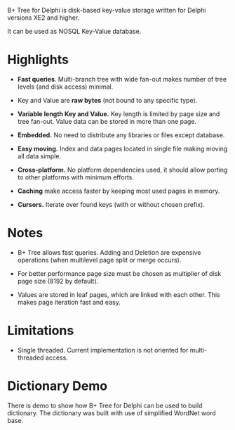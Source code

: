 B+ Tree for Delphi is disk-based key-value storage written for Delphi versions XE2 and higher.

It can be used as NOSQL Key-Value database.

# Highlights #

  * **Fast queries**. Multi-branch tree with wide fan-out makes number of tree levels (and disk access) minimal.

  * Key and Value are **raw bytes** (not bound to any specific type).

  * **Variable length Key and Value.** Key length is limited by page size and tree fan-out. Value data can be stored in more than one page.

  * **Embedded.** No need to distribute any libraries or files except database.

  * **Easy moving.** Index and data pages located in single file making moving all data simple.

  * **Cross-platform.** No platform dependencies used, it should allow porting to other platforms with minimum efforts.

  * **Caching** make access faster by keeping most used pages in memory.

  * **Cursors.** Iterate over found keys (with or without chosen prefix).


# Notes #

  * B+ Tree allows fast queries. Adding and Deletion are expensive operations (when multilevel page split or merge occurs).

  * For better performance page size must be chosen as multiplier of disk page size (8192 by default).

  * Values are stored in leaf pages, which are linked with each other. This makes page iteration  fast and easy.

# Limitations #

  * Single threaded. Current implementation is not oriented for multi-threaded access.

# Dictionary Demo #

There is demo to show how B+ Tree for Delphi can be used to build dictionary. The dictionary was built with use of simplified WordNet word base.